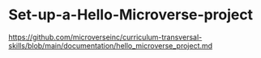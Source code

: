 # Set-up-a-Hello-Microverse-project
https://github.com/microverseinc/curriculum-transversal-skills/blob/main/documentation/hello_microverse_project.md
